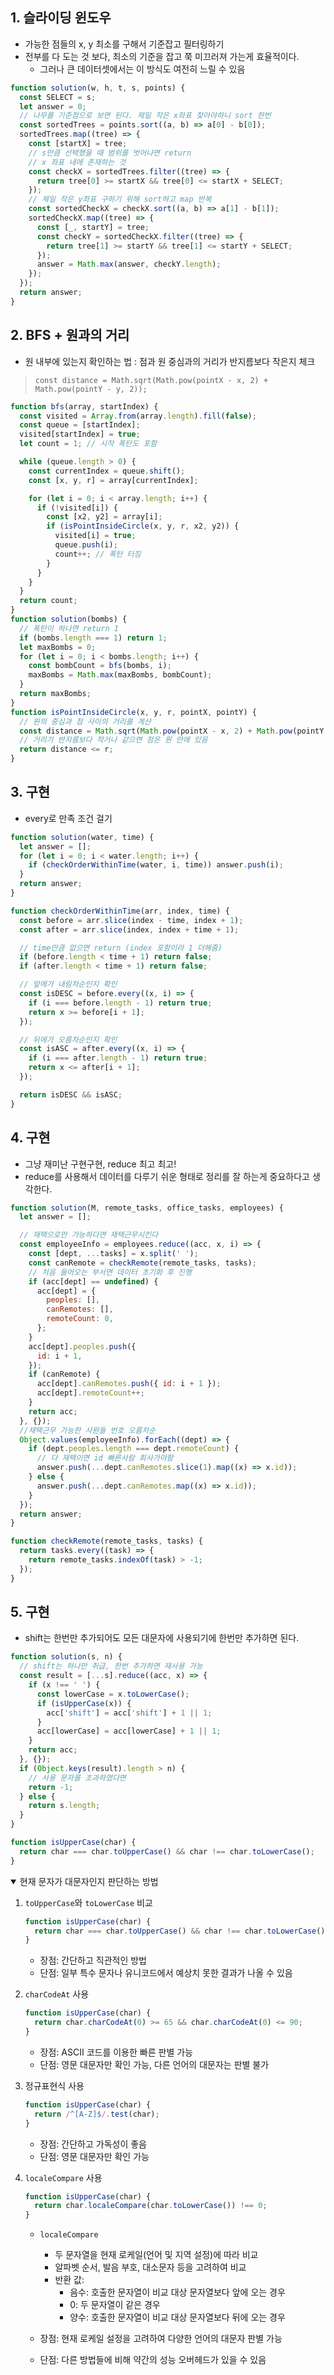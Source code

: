 ## 1. 슬라이딩 윈도우

- 가능한 점들의 x, y 최소를 구해서 기준잡고 필터링하기
- 전부를 다 도는 것 보다, 최소의 기준을 잡고 쭉 미끄러져 가는게 효율적이다.
  - 그러나 큰 데이터셋에서는 이 방식도 여전히 느릴 수 있음

```javascript
function solution(w, h, t, s, points) {
  const SELECT = s;
  let answer = 0;
  // 나무를 기준점으로 보면 된다. 제일 작은 x좌표 찾아야하니 sort 한번
  const sortedTrees = points.sort((a, b) => a[0] - b[0]);
  sortedTrees.map((tree) => {
    const [startX] = tree;
    // s만큼 선택했을 때 범위를 벗어나면 return
    // x 좌표 내에 존재하는 것
    const checkX = sortedTrees.filter((tree) => {
      return tree[0] >= startX && tree[0] <= startX + SELECT;
    });
    // 제일 작은 y좌표 구하기 위해 sort하고 map 반복
    const sortedCheckX = checkX.sort((a, b) => a[1] - b[1]);
    sortedCheckX.map((tree) => {
      const [_, startY] = tree;
      const checkY = sortedCheckX.filter((tree) => {
        return tree[1] >= startY && tree[1] <= startY + SELECT;
      });
      answer = Math.max(answer, checkY.length);
    });
  });
  return answer;
}
```

## 2. BFS + 원과의 거리

- 원 내부에 있는지 확인하는 법 : 점과 원 중심과의 거리가 반지름보다 작은지 체크

> `const distance = Math.sqrt(Math.pow(pointX - x, 2) + Math.pow(pointY - y, 2));`

```javascript
function bfs(array, startIndex) {
  const visited = Array.from(array.length).fill(false);
  const queue = [startIndex];
  visited[startIndex] = true;
  let count = 1; // 시작 폭탄도 포함

  while (queue.length > 0) {
    const currentIndex = queue.shift();
    const [x, y, r] = array[currentIndex];

    for (let i = 0; i < array.length; i++) {
      if (!visited[i]) {
        const [x2, y2] = array[i];
        if (isPointInsideCircle(x, y, r, x2, y2)) {
          visited[i] = true;
          queue.push(i);
          count++; // 폭탄 터짐
        }
      }
    }
  }
  return count;
}
function solution(bombs) {
  // 폭탄이 하나면 return 1
  if (bombs.length === 1) return 1;
  let maxBombs = 0;
  for (let i = 0; i < bombs.length; i++) {
    const bombCount = bfs(bombs, i);
    maxBombs = Math.max(maxBombs, bombCount);
  }
  return maxBombs;
}
function isPointInsideCircle(x, y, r, pointX, pointY) {
  // 원의 중심과 점 사이의 거리를 계산
  const distance = Math.sqrt(Math.pow(pointX - x, 2) + Math.pow(pointY - y, 2));
  // 거리가 반지름보다 작거나 같으면 점은 원 안에 있음
  return distance <= r;
}
```

## 3. 구현

- every로 만족 조건 걸기

```javascript
function solution(water, time) {
  let answer = [];
  for (let i = 0; i < water.length; i++) {
    if (checkOrderWithinTime(water, i, time)) answer.push(i);
  }
  return answer;
}

function checkOrderWithinTime(arr, index, time) {
  const before = arr.slice(index - time, index + 1);
  const after = arr.slice(index, index + time + 1);

  // time만큼 없으면 return (index 포함이라 1 더해줌)
  if (before.length < time + 1) return false;
  if (after.length < time + 1) return false;

  // 앞에가 내림차순인지 확인
  const isDESC = before.every((x, i) => {
    if (i === before.length - 1) return true;
    return x >= before[i + 1];
  });

  // 뒤에가 오름차순인지 확인
  const isASC = after.every((x, i) => {
    if (i === after.length - 1) return true;
    return x <= after[i + 1];
  });

  return isDESC && isASC;
}
```

## 4. 구현

- 그냥 재미난 구현구현, reduce 최고 최고!
- reduce를 사용해서 데이터를 다루기 쉬운 형태로 정리를 잘 하는게 중요하다고 생각한다.

```javascript
function solution(M, remote_tasks, office_tasks, employees) {
  let answer = [];

  // 재택으로만 가능하다면 재택근무시킨다
  const employeeInfo = employees.reduce((acc, x, i) => {
    const [dept, ...tasks] = x.split(' ');
    const canRemote = checkRemote(remote_tasks, tasks);
    // 처음 들어오는 부서면 데이터 초기화 후 진행
    if (acc[dept] == undefined) {
      acc[dept] = {
        peoples: [],
        canRemotes: [],
        remoteCount: 0,
      };
    }
    acc[dept].peoples.push({
      id: i + 1,
    });
    if (canRemote) {
      acc[dept].canRemotes.push({ id: i + 1 });
      acc[dept].remoteCount++;
    }
    return acc;
  }, {});
  //재택근무 가능한 사원들 번호 오름차순
  Object.values(employeeInfo).forEach((dept) => {
    if (dept.peoples.length === dept.remoteCount) {
      // 다 재택이면 id 빠른사람 회사가야함
      answer.push(...dept.canRemotes.slice(1).map((x) => x.id));
    } else {
      answer.push(...dept.canRemotes.map((x) => x.id));
    }
  });
  return answer;
}

function checkRemote(remote_tasks, tasks) {
  return tasks.every((task) => {
    return remote_tasks.indexOf(task) > -1;
  });
}
```

## 5. 구현

- shift는 한번만 추가되어도 모든 대문자에 사용되기에 한번만 추가하면 된다.

```javascript
function solution(s, n) {
  // shift는 하나만 취급, 한번 추가하면 재사용 가능
  const result = [...s].reduce((acc, x) => {
    if (x !== ' ') {
      const lowerCase = x.toLowerCase();
      if (isUpperCase(x)) {
        acc['shift'] = acc['shift'] + 1 || 1;
      }
      acc[lowerCase] = acc[lowerCase] + 1 || 1;
    }
    return acc;
  }, {});
  if (Object.keys(result).length > n) {
    // 사용 문자를 초과하였다면
    return -1;
  } else {
    return s.length;
  }
}

function isUpperCase(char) {
  return char === char.toUpperCase() && char !== char.toLowerCase();
}
```

<details open>
<summary>현재 문자가 대문자인지 판단하는 방법</summary>

1. `toUpperCase`와 `toLowerCase` 비교

   ```javascript
   function isUpperCase(char) {
     return char === char.toUpperCase() && char !== char.toLowerCase();
   }
   ```

   - 장점: 간단하고 직관적인 방법
   - 단점: 일부 특수 문자나 유니코드에서 예상치 못한 결과가 나올 수 있음

2. `charCodeAt` 사용

   ```javascript
   function isUpperCase(char) {
     return char.charCodeAt(0) >= 65 && char.charCodeAt(0) <= 90;
   }
   ```

   - 장점: ASCII 코드를 이용한 빠른 판별 가능
   - 단점: 영문 대문자만 확인 가능, 다른 언어의 대문자는 판별 불가

3. 정규표현식 사용

   ```javascript
   function isUpperCase(char) {
     return /^[A-Z]$/.test(char);
   }
   ```

   - 장점: 간단하고 가독성이 좋음
   - 단점: 영문 대문자만 확인 가능

4. `localeCompare` 사용

   ```javascript
   function isUpperCase(char) {
     return char.localeCompare(char.toLowerCase()) !== 0;
   }
   ```

   - `localeCompare`

     - 두 문자열을 현재 로케일(언어 및 지역 설정)에 따라 비교
     - 알파벳 순서, 발음 부호, 대소문자 등을 고려하여 비교
     - 반환 값:
       - 음수: 호출한 문자열이 비교 대상 문자열보다 앞에 오는 경우
       - 0: 두 문자열이 같은 경우
       - 양수: 호출한 문자열이 비교 대상 문자열보다 뒤에 오는 경우

   - 장점: 현재 로케일 설정을 고려하여 다양한 언어의 대문자 판별 가능
   - 단점: 다른 방법들에 비해 약간의 성능 오버헤드가 있을 수 있음

</details>
